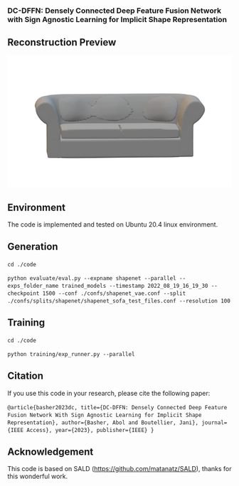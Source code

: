 ### DC-DFFN: Densely Connected Deep Feature Fusion Network with Sign Agnostic Learning for Implicit Shape Representation 


## Reconstruction Preview
![plot](https://github.com/basher8488881/DC-DFFN/blob/master/sofa1.png)


## Environment
The code is implemented and  tested on Ubuntu 20.4 linux environment. 

## Generation 

``cd ./code``  

``python evaluate/eval.py --expname shapenet --parallel --exps_folder_name trained_models --timestamp 2022_08_19_16_19_30 --checkpoint 1500 --conf ./confs/shapenet_vae.conf --split ./confs/splits/shapenet/shapenet_sofa_test_files.conf --resolution 100``

## Training 
``cd ./code`` 

``python training/exp_runner.py --parallel`` 

## Citation 
If you use this code in your research, please cite the following paper:

``@article{basher2023dc,
title={DC-DFFN: Densely Connected Deep Feature Fusion Network With Sign Agnostic Learning for Implicit Shape Representation},
  author={Basher, Abol and Boutellier, Jani},
  journal={IEEE Access},
  year={2023},
  publisher={IEEE}
}``
## Acknowledgement 
This code is based on SALD (https://github.com/matanatz/SALD), thanks for this wonderful work. 
